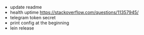
- update readme
- health uptime https://stackoverflow.com/questions/11357945/
- telegram token secret
- print config at the beginning
- lein release
